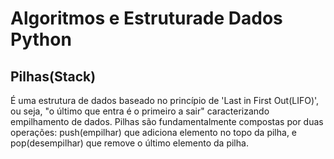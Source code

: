 # Algoritmos e Estruturade Dados Python

## Pilhas(Stack)
É uma estrutura de dados baseado no princípio de 'Last in First Out(LIFO)', ou seja,
"o último que entra é o primeiro a sair" caracterizando empilhamento de dados.
Pilhas são fundamentalmente compostas por duas operações: push(empilhar) que 
adiciona elemento no topo da pilha, e pop(desempilhar) que remove o último 
elemento da pilha.
